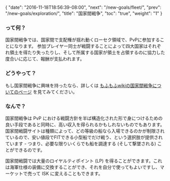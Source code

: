 {
  "date": "2016-11-18T18:56:39-08:00",
  "next": "/new-goals/fleet/",
  "prev": "/new-goals/exploration/",
  "title": "国家間戦争",
  "toc": "true",
  "weight": "1"
}

### って何？

国家間戦争では、国家間で支配権が揺れ動くローセク領域で、PvPに参加することになります。 参加プレイヤー同士が戦闘することによって四大国家はそれぞれ領土を得たり失ったりし、そして所属する国家が領土を占領するのに協力した度合いに応じて、報酬が支払われます。

### どうやって？

もし国家間戦争に興味を持ったなら、詳しくは [もふもふwikiの国家間戦争についてのページ](http://evewiki.wiki.fc2.com/wiki/%E5%9B%BD%E5%AE%B6%E9%96%93%E6%88%A6%E4%BA%89(Factional%20War)) を見てみてください。

### なんで？

国家間戦争は PvP における戦闘方針を半ば構造化された形で身につけるための良い手段であると同時に、高い収入を得られるかもしれないものでもあります。 国家間戦闘サイトは種類によって、どの等級の船なら入場できるのかが制限されているので、安い値段でFITできる小型船でだけ戦う、という選択肢が提供されています - つまり、必要な限りいくらでも船を調達する (そして撃墜される) ことができるのです。

国家間戦闘では大量のロイヤルティポイント (LP) を得ることができます。これは海軍仕様の装備に交換することができ、それを自分で使ってもよいですし、マーケットで売って ISK に変えることもできます。